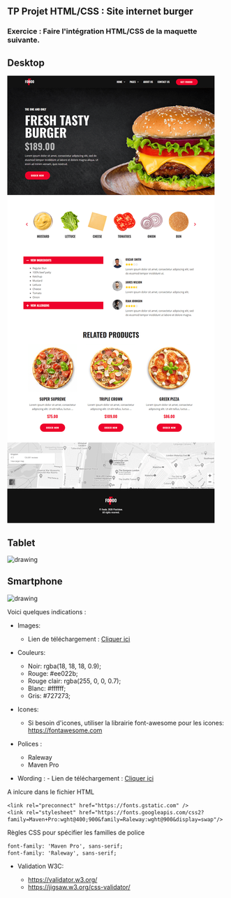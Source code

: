 ## TP Projet HTML/CSS : Site internet burger
### Exercice  : Faire l'intégration HTML/CSS de la maquette suivante.

## Desktop

![Maquette à reproduire](https://github.com/techmindconsulting/workshop-maquette/raw/main/maquette_restaurant.png)

## Tablet

<img src="tablet-website-smartphone.gif" alt="drawing" width="320"/>

## Smartphone

<img src="burger-website-smartphone.gif" alt="drawing" width="320"/>


Voici quelques indications :

- Images: 
     - Lien de téléchargement : [Cliquer ici](https://github.com/techmindconsulting/workshop-css/raw/main/tp-projet/images_burger_website.zip)
 
- Couleurs: 

    - Noir: rgba(18, 18, 18, 0.9);
    - Rouge: #ee022b;
    - Rouge clair: rgba(255, 0, 0, 0.7);
    - Blanc: #ffffff;
    - Gris: #727273;

- Icones:

    - Si besoin d'icones, utiliser la librairie font-awesome pour les icones: https://fontawesome.com

- Polices : 
    - Raleway 
    - Maven Pro

- Wording :
      - Lien de téléchargement : [Cliquer ici](wording.txt)

A inlcure dans le fichier HTML

```
<link rel="preconnect" href="https://fonts.gstatic.com" />
<link rel="stylesheet" href="https://fonts.googleapis.com/css2?family=Maven+Pro:wght@400;900&family=Raleway:wght@900&display=swap"/>
``` 

Règles CSS pour spécifier les familles de police

```
font-family: 'Maven Pro', sans-serif;
font-family: 'Raleway', sans-serif;
```

- Validation W3C:

    - https://validator.w3.org/
    - https://jigsaw.w3.org/css-validator/

